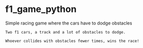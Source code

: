 # f1_game_python
Simple racing game where the cars have to dodge obstacles

    Two f1 cars, a track and a lot of obstacles to dodge.
    
    Whoever collides with obstacles fewer times, wins the race!

